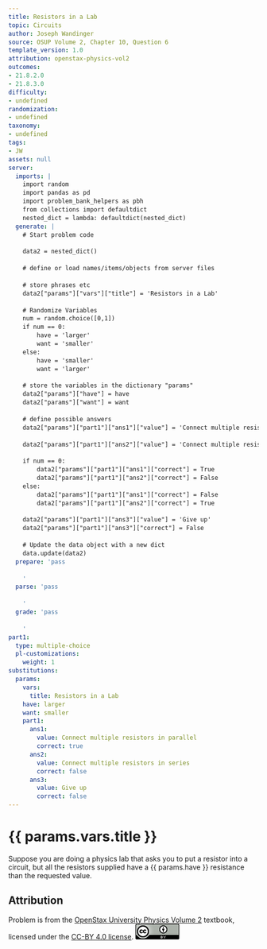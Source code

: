 ```yaml
---
title: Resistors in a Lab
topic: Circuits
author: Joseph Wandinger
source: OSUP Volume 2, Chapter 10, Question 6
template_version: 1.0
attribution: openstax-physics-vol2
outcomes:
- 21.8.2.0
- 21.8.3.0
difficulty:
- undefined
randomization:
- undefined
taxonomy:
- undefined
tags:
- JW
assets: null
server:
  imports: |
    import random
    import pandas as pd
    import problem_bank_helpers as pbh
    from collections import defaultdict
    nested_dict = lambda: defaultdict(nested_dict)
  generate: |
    # Start problem code

    data2 = nested_dict()

    # define or load names/items/objects from server files

    # store phrases etc
    data2["params"]["vars"]["title"] = 'Resistors in a Lab'

    # Randomize Variables
    num = random.choice([0,1])
    if num == 0:
        have = 'larger'
        want = 'smaller'
    else:
        have = 'smaller'
        want = 'larger'

    # store the variables in the dictionary "params"
    data2["params"]["have"] = have
    data2["params"]["want"] = want

    # define possible answers
    data2["params"]["part1"]["ans1"]["value"] = 'Connect multiple resistors in parallel'

    data2["params"]["part1"]["ans2"]["value"] = 'Connect multiple resistors in series'

    if num == 0:
        data2["params"]["part1"]["ans1"]["correct"] = True
        data2["params"]["part1"]["ans2"]["correct"] = False
    else:
        data2["params"]["part1"]["ans1"]["correct"] = False
        data2["params"]["part1"]["ans2"]["correct"] = True

    data2["params"]["part1"]["ans3"]["value"] = 'Give up'
    data2["params"]["part1"]["ans3"]["correct"] = False

    # Update the data object with a new dict
    data.update(data2)
  prepare: 'pass

    '
  parse: 'pass

    '
  grade: 'pass

    '
part1:
  type: multiple-choice
  pl-customizations:
    weight: 1
substitutions:
  params:
    vars:
      title: Resistors in a Lab
    have: larger
    want: smaller
    part1:
      ans1:
        value: Connect multiple resistors in parallel
        correct: true
      ans2:
        value: Connect multiple resistors in series
        correct: false
      ans3:
        value: Give up
        correct: false
---
```

# {{ params.vars.title }}
Suppose you are doing a physics lab that asks you to put a resistor into a circuit, but all the resistors supplied have a {{ params.have }} resistance than the requested value.

## Attribution

Problem is from the [OpenStax University Physics Volume 2](https://openstax.org/details/books/university-physics-volume-2) textbook, licensed under the [CC-BY 4.0 license](https://creativecommons.org/licenses/by/4.0/).
![Image representing the Creative Commons 4.0 BY license.](https://raw.githubusercontent.com/firasm/bits/master/by.png)